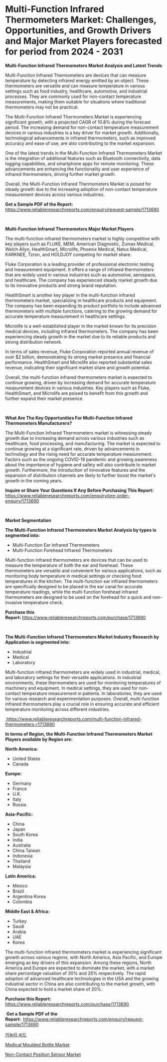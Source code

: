 <p><h1>Multi-Function Infrared Thermometers Market: Challenges, Opportunities, and Growth Drivers and Major Market Players forecasted for period from 2024 - 2031</h1></p><p><strong>Multi-Function Infrared Thermometers Market Analysis and Latest Trends</strong></p>
<p><p>Multi-Function Infrared Thermometers are devices that can measure temperature by detecting infrared energy emitted by an object. These thermometers are versatile and can measure temperature in various settings such as food industry, healthcare, automotive, and industrial processes. They are commonly used for non-contact temperature measurements, making them suitable for situations where traditional thermometers may not be practical.</p><p>The Multi-Function Infrared Thermometers Market is experiencing significant growth, with a projected CAGR of 10.8% during the forecast period. The increasing demand for non-contact temperature measurement devices in various industries is a key driver for market growth. Additionally, technological advancements in infrared thermometers, such as improved accuracy and ease of use, are also contributing to the market expansion.</p><p>One of the latest trends in the Multi-Function Infrared Thermometers Market is the integration of additional features such as Bluetooth connectivity, data logging capabilities, and smartphone apps for remote monitoring. These advancements are enhancing the functionality and user experience of infrared thermometers, driving further market growth.</p><p>Overall, the Multi-Function Infrared Thermometers Market is poised for steady growth due to the increasing adoption of non-contact temperature measurement devices across various industries.</p></p>
<p><strong>Get a Sample PDF of the Report:&nbsp;</strong> <a href="https://www.reliableresearchreports.com/enquiry/request-sample/1713690">https://www.reliableresearchreports.com/enquiry/request-sample/1713690</a></p>
<p>&nbsp;</p>
<p><strong>Multi-Function Infrared Thermometers Major Market Players</strong></p>
<p><p>The multi-function infrared thermometers market is highly competitive with key players such as FLUKE, MEM, American Diagnostic, Zumax Medical, Welch Allyn, HealthSmart, Microlife, Phoenix Medical, Natus Medical, KARKNEE, Tzron, and HOLDJOY competing for market share.</p><p>Fluke Corporation is a leading provider of professional electronic testing and measurement equipment. It offers a range of infrared thermometers that are widely used in various industries such as automotive, aerospace, and healthcare. The company has experienced steady market growth due to its innovative products and strong brand reputation.</p><p>HealthSmart is another key player in the multi-function infrared thermometers market, specializing in healthcare products and equipment. The company has been expanding its product portfolio to include advanced thermometers with multiple functions, catering to the growing demand for accurate temperature measurement in healthcare settings.</p><p>Microlife is a well-established player in the market known for its precision medical devices, including infrared thermometers. The company has been experiencing steady growth in the market due to its reliable products and strong distribution network.</p><p>In terms of sales revenue, Fluke Corporation reported annual revenue of over $2 billion, demonstrating its strong market presence and financial performance. HealthSmart and Microlife also reported substantial sales revenue, indicating their significant market share and growth potential.</p><p>Overall, the multi-function infrared thermometers market is expected to continue growing, driven by increasing demand for accurate temperature measurement devices in various industries. Key players such as Fluke, HealthSmart, and Microlife are poised to benefit from this growth and further expand their market presence.</p></p>
<p>&nbsp;</p>
<p><strong>What Are The Key Opportunities For Multi-Function Infrared Thermometers Manufacturers?</strong></p>
<p><p>The Multi-Function Infrared Thermometers market is witnessing steady growth due to increasing demand across various industries such as healthcare, food processing, and manufacturing. The market is expected to continue growing at a significant rate, driven by advancements in technology and the rising need for accurate temperature measurement. Factors such as the ongoing COVID-19 pandemic and growing awareness about the importance of hygiene and safety will also contribute to market growth. Furthermore, the introduction of innovative features and the expansion of distribution channels are likely to further boost the market's growth in the coming years.</p></p>
<p><strong>Inquire or Share Your Questions If Any Before Purchasing This Report:</strong> <a href="https://www.reliableresearchreports.com/enquiry/pre-order-enquiry/1713690">https://www.reliableresearchreports.com/enquiry/pre-order-enquiry/1713690</a></p>
<p>&nbsp;</p>
<p><strong>Market Segmentation</strong></p>
<p><strong>The Multi-Function Infrared Thermometers Market Analysis by types is segmented into:</strong></p>
<p><ul><li>Multi-Function Ear Infrared Thermometers</li><li>Multi-Function Forehead Infrared Thermometers</li></ul></p>
<p><p>Multi-function infrared thermometers are devices that can be used to measure the temperature of both the ear and forehead. These thermometers are versatile and convenient for various applications, such as monitoring body temperature in medical settings or checking food temperatures in the kitchen. The multi-function ear infrared thermometers are specifically designed to be placed in the ear canal for accurate temperature readings, while the multi-function forehead infrared thermometers are designed to be used on the forehead for a quick and non-invasive temperature check.</p></p>
<p><strong>Purchase this Report:&nbsp;</strong><a href="https://www.reliableresearchreports.com/purchase/1713690">https://www.reliableresearchreports.com/purchase/1713690</a></p>
<p>&nbsp;</p>
<p><strong>The Multi-Function Infrared Thermometers Market Industry Research by Application is segmented into:</strong></p>
<p><ul><li>Industrial</li><li>Medical</li><li>Laboratory</li></ul></p>
<p><p>Multi-function infrared thermometers are widely used in industrial, medical, and laboratory settings for their versatile applications. In industrial environments, these thermometers are used for monitoring temperatures of machinery and equipment. In medical settings, they are used for non-contact temperature measurement in patients. In laboratories, they are used for various research and experimentation purposes. Overall, multi-function infrared thermometers play a crucial role in ensuring accurate and efficient temperature monitoring across different industries.</p></p>
<p><a href="https://www.reliableresearchreports.com/multi-function-infrared-thermometers-r1713690">&nbsp;https://www.reliableresearchreports.com/multi-function-infrared-thermometers-r1713690</a></p>
<p><strong>In terms of Region, the Multi-Function Infrared Thermometers Market Players available by Region are:</strong></p>
<p>
    <p> <strong> North America: </strong>
        <ul>
            <li>United States</li>
            <li>Canada</li>
        </ul>
        </p> 
    <p> <strong> Europe: </strong>
        <ul>
            <li>Germany</li>
            <li>France</li>
            <li>U.K.</li>
            <li>Italy</li>
            <li>Russia</li>
        </ul>
        </p> 
    <p> <strong> Asia-Pacific: </strong>
        <ul>
            <li>China</li>
            <li>Japan</li>
            <li>South Korea</li>
            <li>India</li>
            <li>Australia</li>
            <li>China Taiwan</li>
            <li>Indonesia</li>
            <li>Thailand</li>
            <li>Malaysia</li>
        </ul>
        </p> 
    <p> <strong> Latin America: </strong>
        <ul>
            <li>Mexico</li>
            <li>Brazil</li>
            <li>Argentina Korea</li>
            <li>Colombia</li>
        </ul>
        </p> 
    <p> <strong> Middle East & Africa: </strong>
        <ul>
            <li>Turkey</li>
            <li>Saudi</li>
            <li>Arabia</li>
            <li>UAE</li>
            <li>Korea</li>
        </ul>
    </p>
    </p>
<p><p>The multi-function infrared thermometers market is experiencing significant growth across various regions, with North America, Asia Pacific, and Europe emerging as key drivers of this expansion. Among these regions, North America and Europe are expected to dominate the market, with a market share percentage valuation of 30% and 25% respectively. The rapid adoption of advanced healthcare technologies in the USA and the growing industrial sector in China are also contributing to the market growth, with China expected to hold a market share of 20%.</p></p>
<p><strong>Purchase this Report: </strong><a href="https://www.reliableresearchreports.com/purchase/1713690">https://www.reliableresearchreports.com/purchase/1713690</a></p>
<p>&nbsp;<strong>Get a Sample PDF of the Report:&nbsp;&nbsp;</strong><a href="https://www.reliableresearchreports.com/enquiry/request-sample/1713690">https://www.reliableresearchreports.com/enquiry/request-sample/1713690</a></p>
<p><strong></strong></p>
<p><p><a href="https://github.com/vdhdwjyp90142/Market-Research-Report-List-3/blob/main/8263046656.md">카놀라 씨드</a></p><p><a href="https://medium.com/@polesdua.1/medical-moulded-bottle-market-trends-focusing-on-medical-moulded-bottle-market-insight-and-a45c5ea04612">Medical Moulded Bottle Market</a></p><p><a href="https://medium.com/@rontaybrewer02024/global-non-contact-position-sensor-industry-research-report-competitive-landscape-market-size-2853bddcb783">Non-Contact Position Sensor Market</a></p></p>